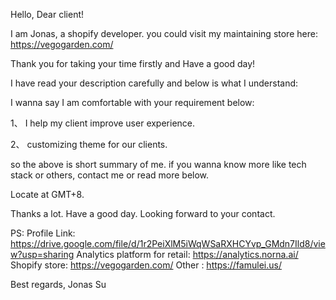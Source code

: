 Hello, Dear client!

I am Jonas, a shopify developer. you could visit my maintaining store here: https://vegogarden.com/


Thank you for taking your time firstly and Have a good day!

I have read your description carefully and below is what I understand:



I wanna say I am comfortable with your requirement below:

1、 I help my client improve user experience. 

2、 customizing theme for our clients.


so the above is short summary of me. if you wanna know more like tech stack or others, contact me or read more below.

Locate at GMT+8.

Thanks a lot. Have a good day. Looking forward to your contact.

PS:
Profile Link: https://drive.google.com/file/d/1r2PeiXlM5iWqWSaRXHCYvp_GMdn7Ild8/view?usp=sharing
Analytics platform for retail: https://analytics.norna.ai/
Shopify store: https://vegogarden.com/
Other : https://famulei.us/


Best regards,
Jonas Su

